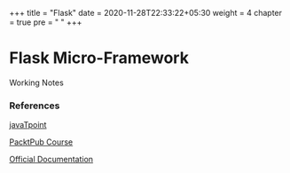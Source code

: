 +++
title = "Flask"
date =  2020-11-28T22:33:22+05:30
weight = 4
chapter = true
pre = "<i class='devicon-flask-original'></i> "
+++

# Flask Micro-Framework
Working Notes

### References
[javaTpoint](https://www.javatpoint.com/flask-tutorial)

[PacktPub Course](https://www.packtpub.com/product/the-ultimate-flask-course-video/9781839219924)

[Official Documentation](https://flask.palletsprojects.com/en/1.1.x/quickstart/)